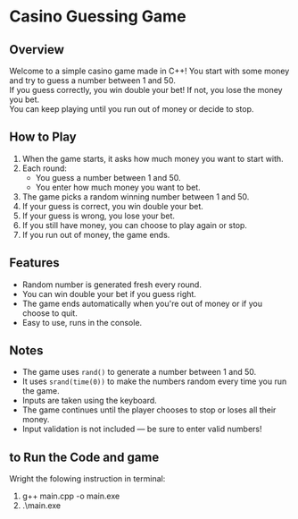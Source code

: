 # Casino Guessing Game

## Overview

Welcome to a simple casino game made in C++! You start with some money and try to guess a number between 1 and 50.  
If you guess correctly, you win double your bet! If not, you lose the money you bet.  
You can keep playing until you run out of money or decide to stop.

## How to Play

1. When the game starts, it asks how much money you want to start with.
2. Each round:
   - You guess a number between 1 and 50.
   - You enter how much money you want to bet.
3. The game picks a random winning number between 1 and 50.
4. If your guess is correct, you win double your bet.
5. If your guess is wrong, you lose your bet.
6. If you still have money, you can choose to play again or stop.
7. If you run out of money, the game ends.

## Features

- Random number is generated fresh every round.
- You can win double your bet if you guess right.
- The game ends automatically when you're out of money or if you choose to quit.
- Easy to use, runs in the console.

## Notes

- The game uses `rand()` to generate a number between 1 and 50.
- It uses `srand(time(0))` to make the numbers random every time you run the game.
- Inputs are taken using the keyboard.
- The game continues until the player chooses to stop or loses all their money.
- Input validation is not included — be sure to enter valid numbers!

## to Run the Code  and game

Wright the folowing instruction in terminal:
   1. g++ main.cpp -o main.exe
   2. .\main.exe


